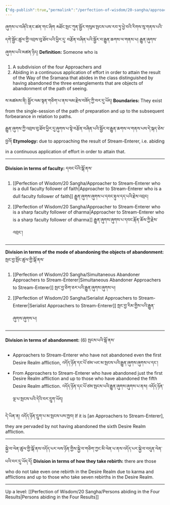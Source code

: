 ```yaml
---
{"dg-publish":true,"permalink":"/perfection-of-wisdom/20-sangha/approacher-to-stream-enterer/"}
---
```


ཞུགས་པ་བཞིའི་ནང་ཚན་གང་ཞིག མཐོང་སྤང་ཀུན་སྦྱོར་གསུམ་སྤངས་པས་རབ་ཏུ་ཕྱེ་བའི་རིགས་སུ་གནས་པའི་དགེ་སྦྱོང་ཚུལ་གྱི་འབྲས་བུ་ཐོབ་པའི་ཕྱིར་དུ་
བརྩོན་བཞིན་པའི་སྦྱོར་བ་རྒྱུན་ཆགས་ལ་གནས་པ། རྒྱུན་ཞུགས་ཞུགས་པའི་མཚན་ཉིད།
**Definition:** Someone who is
1. A subdivision of the four Approachers and
2. Abiding in a continuous application of effort in order to attain the result of the Way of the Śramaṇa that abides in the class distinguished by having abandoned the three entanglements that are objects of abandonment of the path of seeing.

ས་མཚམས་ནི། སྦྱོར་ལམ་སྟན་གཅིག་པ་ནས་ལམ་རྗེས་བཟོད་ཀྱི་བར་དུ་ཡོད།
**Boundaries:** They exist from the single-session of the path of preparation and up to the subsequent forbearance in relation to paths.

རྒྱུན་ཞུགས་ཀྱི་འབྲས་བུ་ཐོབ་ཕྱིར་དུ་ཞུགས་པ་སྟེ་བརྩོན་བཞིན་པའི་སྦྱོར་བ་རྒྱུན་ཆགས་ལ་གནས་པས་དེ་སྐད་ཅེས་བྱའོ།
**Etymology:** due to approaching the result of Stream-Enterer, i.e. abiding in a continuous application of effort in order to attain that.

---
**Division in terms of faculty:** དབང་པོའི་སྒོ་ནས་
1. [[Perfection of Wisdom/20 Sangha/Approacher to Stream-Enterer who is a dull faculty follower of faith\|Approacher to Stream-Enterer who is a dull faculty follower of faith]]
   རྒྱུན་ཞུགས་ཞུགས་པ་དབང་རྟུལ་དད་པའི་རྗེས་འབྲང།
2. [[Perfection of Wisdom/20 Sangha/Approacher to Stream-Enterer who is a sharp faculty follower of dharma\|Approacher to Stream-Enterer who is a sharp faculty follower of dharma]] 
   རྒྱུན་ཞུགས་ཞུགས་པ་དབང་རྣོན་ཆོས་ཀྱི་རྗེས་འབྲང་།

---
**Division in terms of the mode of abandoning the objects of abandonment:** སྤང་བྱ་སྤོང་ཚུལ་གྱི་སྒོ་ནས་
1. [[Perfection of Wisdom/20 Sangha/Simultaneous Abandoner Approachers to Stream-Enterer\|Simultaneous Abandoner Approachers to Stream-Enterer]] སྤང་བྱ་ཅིག་ཅར་པའི་རྒྱུན་ཞུགས་ཞུགས་པ།
2. [[Perfection of Wisdom/20 Sangha/Serialist Approachers to Stream-Enterer\|Serialist Approachers to Stream-Enterer]] སྤང་བྱ་རིམ་གྱིས་པའི་རྒྱུན་ཞུགས་ཞུགས་པ།

---
**Division in terms of abandonment:** (6) སྤངས་པའི་སྒོ་ནས་
- Approachers to Stream-Enterer who have not abandoned even the first Desire Realm affliction,
  འདོད་ཉོན་དང་པོ་ཙམ་ཡང་མ་སྤངས་པའི་རྒྱུན་ཞུགས་ཞུགས་པ་དང་།
- From Approachers to Stream-Enterer who have abandoned just the first Desire Realm affliction and up to those who have abandoned the fifth Desire Realm affliction.
  འདོད་ཉོན་དང་པོ་ཙམ་སྤངས་པའི་རྒྱུན་ཞུགས་ཞུགས་པ་ནས། འདོད་ཉོན་ལྔ་པ་སྤངས་པའི་དེའི་བར་དྲུག་ཡོད།

དེ་ཡིན་ན། འདོད་ཉོན་དྲུག་པ་མ་སྤངས་པས་ཁྱབ།
If it is [an Approachers to Stream-Enterer], they are pervaded by not having abandoned the sixth Desire Realm affliction.

---
སྐྱེ་བ་ལེན་ཚུལ་གྱི་སྒོ་ནས་འདོད་པར་ལས་ཉོན་གྱིས་སྐྱེ་བ་གཅིག་ཀྱང་མི་ལེན་པ་ནས་འདོད་པར་སྐྱེ་བ་བདུན་ལེན་པའི་བར་དུ་ཡོད་དོ།
**Division in terms of how they take rebirth:** there are those who do not take even one rebirth in the Desire Realm due to karma and afflictions and up to those who take seven rebirths in the Desire Realm.

---
Up a level: [[Perfection of Wisdom/20 Sangha/Persons abiding in the Four Results\|Persons abiding in the Four Results]]